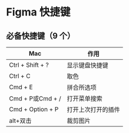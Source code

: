 # Figma 快捷键

## 必备快捷键（9 个）

| Mac              | 作用        |
| ---------------- | --------- |
| Ctrl + Shift + ? | 显示键盘快捷键   |
| Ctrl + C         | 取色        |
| Cmd + E          | 拼合所选项     |
| Cmd + P或Cmd + /  | 打开菜单搜索    |
| Cmd + Option + P | 打开上次打开的插件 |
| alt+双击           | 裁剪图片      |
